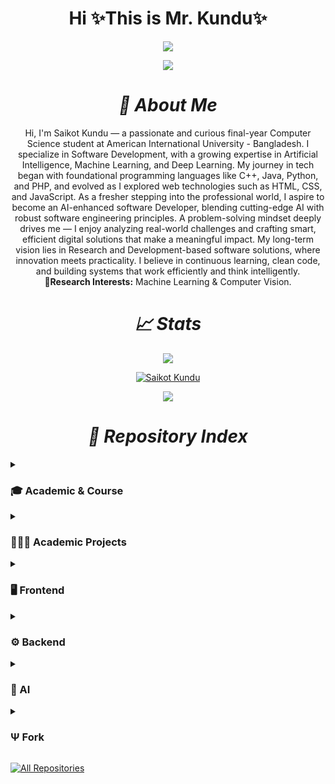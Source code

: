 <!-- heading section -->
<h1 align="center">Hi ✨This is Mr. Kundu✨</h1>
<p align="center">
  <kbd>
    <img src="https://user-images.githubusercontent.com/74038190/225813708-98b745f2-7d22-48cf-9150-083f1b00d6c9.gif" />
  </kbd>
</p>

<!-- profile view badge section -->
<p align="center">
    <img src="https://komarev.com/ghpvc/?username=CodePoint-46615&color=282a36&style=for-the-badge" /> 
</p>

<!-- About Me Section -->

**_<h1 align="center">🎲 About Me </h1>_**

  <p align="center">
  Hi, I'm Saikot Kundu — a passionate and curious final-year Computer Science student at American International University - Bangladesh. I specialize in Software Development, with a growing expertise in Artificial Intelligence, Machine Learning, and Deep Learning. My journey in tech began with foundational programming languages like C++, Java, Python, and PHP, and evolved as I explored web technologies such as HTML, CSS, and JavaScript. As a fresher stepping into the professional world, I aspire to become an AI-enhanced software Developer, blending cutting-edge AI with robust software engineering principles. A problem-solving mindset deeply drives me — I enjoy analyzing real-world challenges and crafting smart, efficient digital solutions that make a meaningful impact. My long-term vision lies in Research and Development-based software solutions, where innovation meets practicality. I believe in continuous learning, clean code, and building systems that work efficiently and think intelligently.<br>
  <b>🔎Research Interests:</b> Machine Learning & Computer Vision.
  </p>

<!-- Stat Section -->

**_<h1 align="center">📈 Stats </h1>_**

   <p align="center"><img src="https://github-readme-stats.vercel.app/api?username=CodePoint-46615&theme=vue-dark&show_icons=true&hide_border=true&count_private=true"/></p>

  <p align="center">
    <a href="https://git.io/streak-stats">
      <img src="https://streak-stats.demolab.com/?user=CodePoint-46615&theme=vue-dark" alt="Saikot Kundu" /> 
    </a>
  </p>

  <p align="center"><img src="https://github-readme-stats.vercel.app/api/top-langs/?username=CodePoint-46615&hide=Hack&theme=vue-dark&layout=compact"/></p>

  <!-- Markdown for the Github Stats -->

  <!-- ![CodePoint-46615's Stats](https://github-readme-stats.vercel.app/api?username=CodePoint-46615&theme=vue-dark&show_icons=true&hide_border=true&count_private=true)

  ![CodePoint-46615's Streak](https://streak-stats.demolab.com/?user=CodePoint-46615&theme=vue-dark)

  ![CodePoint-46615's Top Languages](https://github-readme-stats.vercel.app/api/top-langs/?username=CodePoint-46615&hide=Hack&theme=vue-dark&layout=compact)  -->

<!-- Repositories Section -->

**_<h1 align="center">📝 Repository Index </h1>_**

<!-- Course Related Repo -->
<details close>
  <summary><h3>🎓 Academic & Course</h3></summary>
  <p align="left">
    <a href="https://github.com/CodePoint-46615/learning-web-technologies-fall2024-2025-sec-e"><img width="278" src="https://denvercoder1-github-readme-stats.vercel.app/api/pin/?username=CodePoint-46615&repo=learning-web-technologies-fall2024-2025-sec-e&cache_bust=1&theme=react&bg_color=1F222E&title_color=F85D7F&hide_border=true&icon_color=F8D866&show_icons=false" alt="learning-web-technologies-fall2024-2025-sec-e"></a>
    <a href="https://github.com/CodePoint-46615/advance_java_final_assignment"><img width="278" src="https://denvercoder1-github-readme-stats.vercel.app/api/pin/?username=CodePoint-46615&repo=advance_java_final_assignment&cache_bust=1&theme=react&bg_color=1F222E&title_color=F85D7F&hide_border=true&icon_color=F8D866&show_icons=false" alt="advance_java_final_assignment"></a>
  </p>
</details>

<!-- Academic Project Related -->
<details close>
  <summary><h3>👩🏻‍💻 Academic Projects</h3></summary>

  <p align="left">
    <a href="https://github.com/CodePoint-46615/Uran"><img width="278" src="https://denvercoder1-github-readme-stats.vercel.app/api/pin/?username=CodePoint-46615&repo=Uran&cache_bust=1&theme=react&bg_color=1F222E&title_color=F85D7F&hide_border=true&icon_color=F8D866&show_icons=false" alt="Uran"></a>
    <a href="https://github.com/CodePoint-46615/Software-Quality-and-Testing"><img width="278" src="https://denvercoder1-github-readme-stats.vercel.app/api/pin/?username=CodePoint-46615&repo=Software-Quality-and-Testing&cache_bust=1&theme=react&bg_color=1F222E&title_color=F85D7F&hide_border=true&icon_color=F8D866&show_icons=false" alt="Software-Quality-and-Testing"></a>
    <a href="https://github.com/CodePoint-46615/anada-niloy-orphanage"><img width="278" src="https://denvercoder1-github-readme-stats.vercel.app/api/pin/?username=CodePoint-46615&repo=anada-niloy-orphanage&cache_bust=1&theme=react&bg_color=1F222E&title_color=F85D7F&hide_border=true&icon_color=F8D866&show_icons=false" alt="anada-niloy-orphanage"></a>
    <a href="https://github.com/CodePoint-46615/AgriPro"><img width="278" src="https://denvercoder1-github-readme-stats.vercel.app/api/pin/?username=CodePoint-46615&repo=AgriPro&cache_bust=1&theme=react&bg_color=1F222E&title_color=F85D7F&hide_border=true&icon_color=F8D866&show_icons=false" alt="AgriPro"></a>
  </p>

</details>

<!-- Frontend Repo -->
<details close>
  <summary><h3>🖥️ Frontend</h3></summary>
  <p align="left">
    <a href="https://github.com/CodePoint-46615/AgriPro"><img width="278" src="https://denvercoder1-github-readme-stats.vercel.app/api/pin/?username=CodePoint-46615&repo=AgriPro&cache_bust=1&theme=react&bg_color=1F222E&title_color=F85D7F&hide_border=true&icon_color=F8D866&show_icons=false" alt="AgriPro"></a>
  </p>
</details>

<!-- Backend Repo -->
<details close>
  <summary><h3>⚙️ Backend</h3></summary>
  <p align="left">
    <a href="https://github.com/CodePoint-46615/exhibitPro"><img width="278" src="https://denvercoder1-github-readme-stats.vercel.app/api/pin/?username=CodePoint-46615&repo=exhibitPro&cache_bust=1&theme=react&bg_color=1F222E&title_color=F85D7F&hide_border=true&icon_color=F8D866&show_icons=false" alt="exhibitPro"></a>
    <a href="https://github.com/CodePoint-46615/Shomoysheba"><img width="278" src="https://denvercoder1-github-readme-stats.vercel.app/api/pin/?username=CodePoint-46615&repo=Shomoysheba&cache_bust=1&theme=react&bg_color=1F222E&title_color=F85D7F&hide_border=true&icon_color=F8D866&show_icons=false" alt="Shomoysheba"></a>
  </p>
</details>

<!-- AI Repo -->
<details close>
  <summary><h3>🤖 AI</h3></summary>
  <p align="left">
    <a href="https://github.com/CodePoint-46615/AgriPro"><img width="278" src="https://denvercoder1-github-readme-stats.vercel.app/api/pin/?username=CodePoint-46615&repo=AgriPro&cache_bust=1&theme=react&bg_color=1F222E&title_color=F85D7F&hide_border=true&icon_color=F8D866&show_icons=false" alt="AgriPro"></a>
  </p>
</details>

<!-- Forked Repo -->
<details close>
  <summary><h3>Ψ Fork</h3></summary>
  <p align="left">
    <a href="https://github.com/CodePoint-46615/AgriPro"><img width="278" src="https://denvercoder1-github-readme-stats.vercel.app/api/pin/?username=CodePoint-46615&repo=AgriPro&cache_bust=1&theme=react&bg_color=1F222E&title_color=F85D7F&hide_border=true&icon_color=F8D866&show_icons=false" alt="AgriPro"></a>
  </p>
</details>

<a href="https://github.com/DenverCoder1?tab=repositories&sort=stargazers"><img alt="All Repositories" title="All Repositories" src="https://custom-icon-badges.demolab.com/badge/-Click%20Here%20For%20All%20My%20Repos-1F222E?style=for-the-badge&logoColor=white&logo=repo"/></a>
